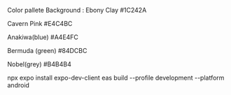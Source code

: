 Color pallete Background : Ebony Clay #1C242A

Cavern Pink #E4C4BC

Anakiwa(blue) #A4E4FC

Bermuda (green) #84DCBC

Nobel(grey) #B4B4B4


npx expo install expo-dev-client
eas build --profile development --platform android
